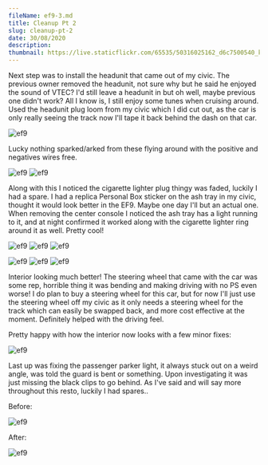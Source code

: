 ```yaml
---
fileName: ef9-3.md
title: Cleanup Pt 2
slug: cleanup-pt-2
date: 30/08/2020
description: 
thumbnail: https://live.staticflickr.com/65535/50316025162_d6c7500540_k.jpg
---
```


Next step was to install the headunit that came out of my civic. The previous owner removed the headunit, not sure why but he said he enjoyed the sound of VTEC? I'd still leave a headunit in but oh well, maybe previous one didn't work? All I know is, I still enjoy some tunes when cruising around. Used the headunit plug loom from my civic which I did cut out, as the car is only really seeing the track now I'll tape it back behind the dash on that car.

![ef9](https://live.staticflickr.com/65535/50316025162_d6c7500540_k.jpg)

Lucky nothing sparked/arked from these flying around with the positive and negatives wires free. 

![ef9](https://live.staticflickr.com/65535/50316024802_0db5a33746_k.jpg)
![ef9](https://live.staticflickr.com/65535/50315173718_f15868bf09_k.jpg)

Along with this I noticed the cigarette lighter plug thingy was faded, luckily I had a spare. I had a replica Personal Box sticker on the ash tray in my civic, thought it would look better in the EF9. Maybe one day I'll but an actual one. When removing the center console I noticed the ash tray has a light running to it, and at night confirmed it worked along with the cigarette lighter ring around it as well. Pretty cool!

![ef9](https://live.staticflickr.com/65535/50316025107_de4bbf68d0_k.jpg#carouselimg)
![ef9](https://live.staticflickr.com/65535/50316024952_ea1346bb10_k.jpg#carouselimg)
![ef9](https://live.staticflickr.com/65535/50315878566_a30574dbab_k.jpg#carouselimg)

![ef9](https://live.staticflickr.com/65535/50316025107_de4bbf68d0_k.jpg#carouseldot#dot1)
![ef9](https://live.staticflickr.com/65535/50316024952_ea1346bb10_k.jpg#carouseldot#dot2)
![ef9](https://live.staticflickr.com/65535/50315878566_a30574dbab_k.jpg#carouseldot#dot3)

Interior looking much better! The steering wheel that came with the car was some rep, horrible thing it was bending and making driving with no PS even worse! I do plan to buy a steering wheel for this car, but for now I'll just use the steering wheel off my civic as it only needs a steering wheel for the track which can easily be swapped back, and more cost effective at the moment. Definitely helped with the driving feel.

Pretty happy with how the interior now looks with a few minor fixes:

![ef9](https://live.staticflickr.com/65535/50315209933_f74f5371ea_k.jpg)

Last up was fixing the passenger parker light, it always stuck out on a weird angle, was told the guard is bent or something. Upon investigating it was just missing the black clips to go behind. As I've said and will say more throughout this resto, luckily I had spares..

Before:

![ef9](https://live.staticflickr.com/65535/50316023722_e3d272f0d6_k.jpg)

After:

![ef9](https://live.staticflickr.com/65535/50315842936_cb13b0a99d_k.jpg)